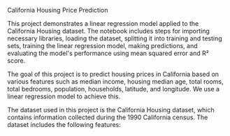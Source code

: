 California Housing Price Prediction

This project demonstrates a linear regression model applied to the California Housing dataset. The notebook includes steps for importing necessary libraries, loading the dataset, splitting it into training and testing sets, training the linear regression model, making predictions, and evaluating the model's performance using mean squared error and R² score.

The goal of this project is to predict housing prices in California based on various features such as median income, housing median age, total rooms, total bedrooms, population, households, latitude, and longitude. We use a linear regression model to achieve this.

The dataset used in this project is the California Housing dataset, which contains information collected during the 1990 California census. The dataset includes the following features:
